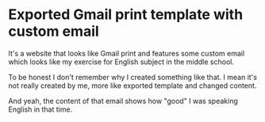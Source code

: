 # Exported Gmail print template with custom email

It's a website that looks like Gmail print and features some custom email which looks like my exercise for English subject in the middle school.

To be honest I don't remember why I created something like that. I mean it's not really created by me, more like exported template and changed content.

And yeah, the content of that email shows how "good" I was speaking English in that time.
